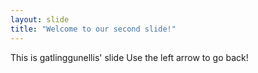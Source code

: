 ```yaml
---
layout: slide
title: "Welcome to our second slide!"
---
```

This is gatlinggunellis' slide
Use the left arrow to go back!
